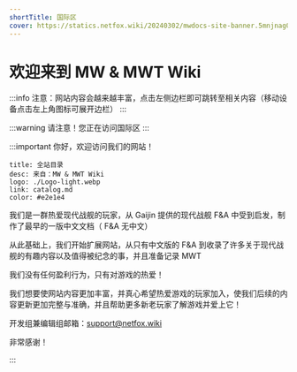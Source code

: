 ```yaml
---
shortTitle: 国际区
cover: https://statics.netfox.wiki/20240302/mwdocs-site-banner.5mnjnag054.webp
---
```


# 欢迎来到 MW & MWT Wiki

:::info 注意：网站内容会越来越丰富，点击左侧边栏即可跳转至相关内容（移动设备点击左上角图标可展开边栏）
:::

:::warning 请注意！您正在访问国际区
:::

<InfoCom title="申请编辑权限" content="需要 Github 账户" button-text="填写表格" link="https://docs.qq.com/form/page/DUEJaclBuQ1N3SGtn"/>

:::important 你好，欢迎访问我们的网站！

```component VPCard
title: 全站目录
desc: 来自：MW & MWT Wiki
logo: ./Logo-light.webp
link: catalog.md
color: #e2e1e4
```

我们是一群热爱现代战舰的玩家，从 Gaijin 提供的现代战舰 F&A 中受到启发，制作了最早的一版中文文档（ F&A 无中文）

从此基础上，我们开始扩展网站，从只有中文版的 F&A 到收录了许多关于现代战舰的有趣内容以及值得被纪念的事，并且准备记录 MWT

我们没有任何盈利行为，只有对游戏的热爱！

我们想要使网站内容更加丰富，并真心希望热爱游戏的玩家加入，使我们后续的内容更新更加完整与准确，并且帮助更多新老玩家了解游戏并爱上它！

开发组兼编辑组邮箱：<support@netfox.wiki>

非常感谢！

:::
